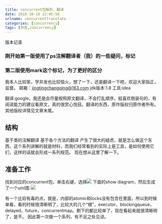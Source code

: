 ```yaml
---
title: concurrent包解析，翻译
date: 2018-10-18 22:45:50
urlname: concurrentTranslate
categories: [concurrency]
tags: [并发,concurrency]
---
```

版本记录
### 刚开始第一版使用了ps注解翻译者（我）的一些疑问，标记
### 第二版使用mark这个标记，为了更好的区分

我本人比较笨，学并发也比较恼火，想了一下，还是翻译一下吧，欢迎大家指正，监督。
邮箱：jingtingchangqing@163.com 
jdk版本:1.8
工具:idea
<!--more-->
翻译:google，我还是会尽量按照原文翻译，不会打乱顺序，挺喜欢倒装句的，有阅读能力的建议看原文，真的很赏心悦目。翻译的东西，原作版权归原作者所有。其他版权详情见文章末尾。
## 结构
基于类的注解翻译
基于各个方法的翻译
产生了很大的疑虑，就是怎么做这个东西，这个系列讲解的就是材料，而我们经常看到的实际上是工具，是如何使用它们，这样的话就会形成一系列规范。
现在想从这里了解一下。



## 准备工作
找到对应的concurrent包，单击右键，选择![](https://i.loli.net/2019/10/09/oExYkwRpF9aHhdb.jpg)
下面的show diagram，然后生成了一个uml图
![](https://i.loli.net/2019/10/09/jMx2AfzeP3DEHCU.jpg)

有一个比较有毒的点，就是，内部的atomic和locks没有包含在里面，所以到时候单看，看的时候很清晰明了，比较大的几个“根”，executor，blockingqueue，delayed，future，concurrentmap。剩下的都比较单了，现在看起来就很清晰明了，是不。
因此第一次做一个系列，有不足之处见谅。

